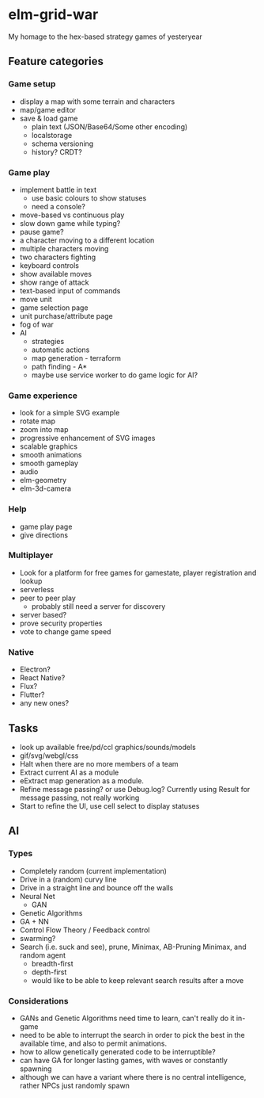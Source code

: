 # elm-grid-war

My homage to the hex-based strategy games of yesteryear

## Feature categories
### Game setup
  - display a map with some terrain and characters
  - map/game editor
  - save & load game
    - plain text (JSON/Base64/Some other encoding)
    - localstorage
    - schema versioning
    - history? CRDT?
### Game play
  - implement battle in text
    - use basic colours to show statuses
    - need a console?
  - move-based vs continuous play
  - slow down game while typing?
  - pause game?
  - a character moving to a different location
  - multiple characters moving
  - two characters fighting
  - keyboard controls
  - show available moves
  - show range of attack
  - text-based input of commands
  - move unit
  - game selection page
  - unit purchase/attribute page
  - fog of war
  - AI
    - strategies
    - automatic actions
    - map generation - terraform
    - path finding - A*
    - maybe use service worker to do game logic for AI?
### Game experience
  - look for a simple SVG example
  - rotate map
  - zoom into map
  - progressive enhancement of SVG images
  - scalable graphics
  - smooth animations
  - smooth gameplay
  - audio
  - elm-geometry
  - elm-3d-camera  
### Help
  - game play page
  - give directions
### Multiplayer
  - Look for a platform for free games for gamestate, player registration and lookup
  - serverless
  - peer to peer play
    - probably still need a server for discovery
  - server based?
  - prove security properties
  - vote to change game speed
### Native
  - Electron?
  - React Native?
  - Flux?
  - Flutter?
  - any new ones?

## Tasks

- look up available free/pd/ccl graphics/sounds/models
- gif/svg/webgl/css
- Halt when there are no more members of a team
- Extract current AI as a module
- eExtract map generation as a module.
- Refine message passing? or use Debug.log? Currently using Result for message passing, not really working
- Start to refine the UI, use cell select to display statuses

## AI
### Types
- Completely random (current implementation)
- Drive in a (random) curvy line
- Drive in a straight line and bounce off the walls
- Neural Net
  - GAN
- Genetic Algorithms
- GA + NN
- Control Flow Theory / Feedback control
- swarming?
- Search (i.e. suck and see), prune, Minimax, AB-Pruning Minimax, and random agent
  - breadth-first
  - depth-first
  - would like to be able to keep relevant search results after a move

### Considerations
- GANs and Genetic Algorithms need time to learn, can't really do it in-game
- need to be able to interrupt the search in order to pick the best in the available time, and also to permit animations.
- how to allow genetically generated code to be interruptible?
- can have GA for longer lasting games, with waves or constantly spawning
- although we can have a variant where there is no central intelligence, rather NPCs just randomly spawn
